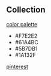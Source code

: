 ## Collection

[color palette](https://colorhunt.co/palette/f7e2e261a4bc5b7db11a132f)

- #F7E2E2
- #61A4BC
- #5B7DB1
- #1A132F

[pinterest](https://www.pinterest.jp/pin/4362930880221142)